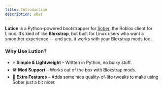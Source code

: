 ```yaml
---
title: Introduction
description: what
---
```



**Lution** is a Python-powered bootstrapper for [Sober](https://github.com/Vinegarhq/Sober), the Roblox client for Linux. It’s kind of like **Bloxstrap**, but built for Linux users who want a smoother experience — and yep, it works with your Bloxstrap mods too.

###  Why Use Lution?

* ⚡ **Simple & Lightweight** – Written in Python, no bulky stuff.
* 🛠️ **Mod Support** – Works out of the box with Bloxstrap mods.
* 🧩 **Extra Features** – Adds some nice quality-of-life tweaks to make using Sober just a bit nicer.

